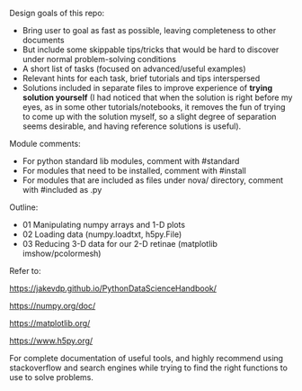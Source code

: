 Design goals of this repo:

 - Bring user to goal as fast as possible, leaving completeness to other documents
 - But include some skippable tips/tricks that would be hard to discover under normal problem-solving conditions
 - A short list of tasks (focused on advanced/useful examples)
 - Relevant hints for each task, brief tutorials and tips interspersed
 - Solutions included in separate files to improve experience of **trying solution yourself** (I had noticed that when the solution is right before my eyes, as in some other tutorials/notebooks, it removes the fun of trying to come up with the solution myself, so a slight degree of separation seems desirable, and having reference solutions is useful).

Module comments:
 - For python standard lib modules, comment with #standard
 - For modules that need to be installed, comment with #install
 - For modules that are included as files under nova/ directory, comment with #included as .py



Outline:
 - 01 Manipulating numpy arrays and 1-D plots
 - 02 Loading data (numpy.loadtxt, h5py.File)
 - 03 Reducing 3-D data for our 2-D retinae (matplotlib imshow/pcolormesh)

Refer to:

https://jakevdp.github.io/PythonDataScienceHandbook/

https://numpy.org/doc/

https://matplotlib.org/

https://www.h5py.org/

For complete documentation of useful tools, and highly recommend using stackoverflow and search engines while trying to find the right functions to use to solve problems. 